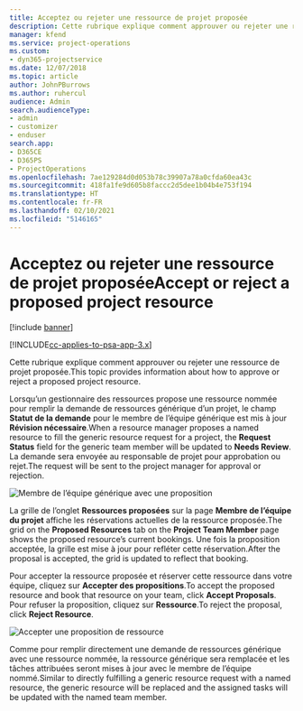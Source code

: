 ```yaml
---
title: Acceptez ou rejeter une ressource de projet proposée
description: Cette rubrique explique comment approuver ou rejeter une ressource de projet proposée.
manager: kfend
ms.service: project-operations
ms.custom:
- dyn365-projectservice
ms.date: 12/07/2018
ms.topic: article
author: JohnPBurrows
ms.author: ruhercul
audience: Admin
search.audienceType:
- admin
- customizer
- enduser
search.app:
- D365CE
- D365PS
- ProjectOperations
ms.openlocfilehash: 7ae129284d0d053b78c39907a78a0cfda60ea43c
ms.sourcegitcommit: 418fa1fe9d605b8faccc2d5dee1b04b4e753f194
ms.translationtype: HT
ms.contentlocale: fr-FR
ms.lasthandoff: 02/10/2021
ms.locfileid: "5146165"
---
```

# <a name="accept-or-reject-a-proposed-project-resource"></a><span data-ttu-id="3995f-103">Acceptez ou rejeter une ressource de projet proposée</span><span class="sxs-lookup"><span data-stu-id="3995f-103">Accept or reject a proposed project resource</span></span>

[!include [banner](../includes/psa-now-project-operations.md)]

[!INCLUDE[cc-applies-to-psa-app-3.x](../includes/cc-applies-to-psa-app-3x.md)]

<span data-ttu-id="3995f-104">Cette rubrique explique comment approuver ou rejeter une ressource de projet proposée.</span><span class="sxs-lookup"><span data-stu-id="3995f-104">This topic provides information about how to approve or reject a proposed project resource.</span></span>

<span data-ttu-id="3995f-105">Lorsqu’un gestionnaire des ressources propose une ressource nommée pour remplir la demande de ressources générique d’un projet, le champ **Statut de la demande** pour le membre de l’équipe générique est mis à jour **Révision nécessaire**.</span><span class="sxs-lookup"><span data-stu-id="3995f-105">When a resource manager proposes a named resource to fill the generic resource request for a project, the **Request Status** field for the generic team member will be updated to **Needs Review**.</span></span> <span data-ttu-id="3995f-106">La demande sera envoyée au responsable de projet pour approbation ou rejet.</span><span class="sxs-lookup"><span data-stu-id="3995f-106">The request will be sent to the project manager for approval or rejection.</span></span>

![Membre de l’équipe générique avec une proposition](media/RM-how-to-19.png)

<span data-ttu-id="3995f-108">La grille de l’onglet **Ressources proposées** sur la page **Membre de l’équipe du projet** affiche les réservations actuelles de la ressource proposée.</span><span class="sxs-lookup"><span data-stu-id="3995f-108">The grid on the **Proposed Resources** tab on the **Project Team Member** page shows the proposed resource’s current bookings.</span></span> <span data-ttu-id="3995f-109">Une fois la proposition acceptée, la grille est mise à jour pour refléter cette réservation.</span><span class="sxs-lookup"><span data-stu-id="3995f-109">After the proposal is accepted, the grid is updated to reflect that booking.</span></span> 

<span data-ttu-id="3995f-110">Pour accepter la ressource proposée et réserver cette ressource dans votre équipe, cliquez sur **Accepter des propositions**.</span><span class="sxs-lookup"><span data-stu-id="3995f-110">To accept the proposed resource and book that resource on your team, click **Accept Proposals**.</span></span>  
<span data-ttu-id="3995f-111">Pour refuser la proposition, cliquez sur **Ressource**.</span><span class="sxs-lookup"><span data-stu-id="3995f-111">To reject the proposal, click **Reject Resource**.</span></span>

![Accepter une proposition de ressource](media/RM-how-to-20.png) 

<span data-ttu-id="3995f-113">Comme pour remplir directement une demande de ressources générique avec une ressource nommée, la ressource générique sera remplacée et les tâches attribuées seront mises à jour avec le membre de l’équipe nommé.</span><span class="sxs-lookup"><span data-stu-id="3995f-113">Similar to directly fulfilling a generic resource request with a named resource, the generic resource will be replaced and the assigned tasks will be updated with the named team member.</span></span>

